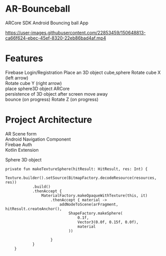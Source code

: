 # AR-Bounceball
ARCore SDK Android Bouncing ball App

https://user-images.githubusercontent.com/22853459/150648813-ca66f624-ebec-45ef-8320-22eb86bad4af.mp4


# Features
Firebase Login/Registration
Place an 3D object cube,sphere
Rotate cube X (left arrow)<br />
Rotate cube Y (right arrow)<br />
place sphere3D object ARCore <br />
persistence of 3D object after screen move away<br />
bounce (on progress) 
Rotate Z (on progress)
# Project Architecture
AR Scene form <br />
Android Navigation Component <br />
Firebae Auth <br />
Kotlin Extension <br />


Sphere 3D object

```    
private fun makeTextureSphere(hitResult: HitResult, res: Int) {
        Texture.builder().setSource(BitmapFactory.decodeResource(resources, res))
            .build()
            .thenAccept {
                MaterialFactory.makeOpaqueWithTexture(this, it)
                    .thenAccept { material ->
                        addNodeToScene(arFragment, hitResult.createAnchor(),
                            ShapeFactory.makeSphere(
                                0.1f,
                                Vector3(0.0f, 0.15f, 0.0f),
                                material
                            ))

                    }
            }
    }
```
